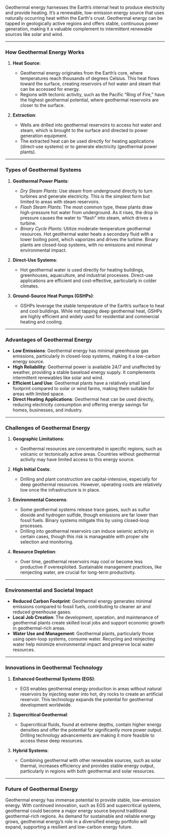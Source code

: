 Geothermal energy harnesses the Earth’s internal heat to produce electricity and provide heating. It’s a renewable, low-emission energy source that uses naturally occurring heat within the Earth's crust. Geothermal energy can be tapped in geologically active regions and offers stable, continuous power generation, making it a valuable complement to intermittent renewable sources like solar and wind.

---

### How Geothermal Energy Works

1. **Heat Source**:
   - Geothermal energy originates from the Earth’s core, where temperatures reach thousands of degrees Celsius. This heat flows toward the surface, creating reservoirs of hot water and steam that can be accessed for energy.
   - Regions with tectonic activity, such as the Pacific “Ring of Fire,” have the highest geothermal potential, where geothermal reservoirs are closer to the surface.

2. **Extraction**:
   - Wells are drilled into geothermal reservoirs to access hot water and steam, which is brought to the surface and directed to power generation equipment. 
   - The extracted heat can be used directly for heating applications (direct-use systems) or to generate electricity (geothermal power plants).

---

### Types of Geothermal Systems

1. **Geothermal Power Plants**:
   - *Dry Steam Plants*: Use steam from underground directly to turn turbines and generate electricity. This is the simplest form but limited to areas with steam reservoirs.
   - *Flash Steam Plants*: The most common type, these plants draw high-pressure hot water from underground. As it rises, the drop in pressure causes the water to “flash” into steam, which drives a turbine.
   - *Binary Cycle Plants*: Utilize moderate-temperature geothermal resources. Hot geothermal water heats a secondary fluid with a lower boiling point, which vaporizes and drives the turbine. Binary plants are closed-loop systems, with no emissions and minimal environmental impact.

2. **Direct-Use Systems**:
   - Hot geothermal water is used directly for heating buildings, greenhouses, aquaculture, and industrial processes. Direct-use applications are efficient and cost-effective, particularly in colder climates.

3. **Ground-Source Heat Pumps (GSHPs)**:
   - GSHPs leverage the stable temperature of the Earth’s surface to heat and cool buildings. While not tapping deep geothermal heat, GSHPs are highly efficient and widely used for residential and commercial heating and cooling.

---

### Advantages of Geothermal Energy

- **Low Emissions**: Geothermal energy has minimal greenhouse gas emissions, particularly in closed-loop systems, making it a low-carbon energy source.
- **High Reliability**: Geothermal power is available 24/7 and unaffected by weather, providing a stable baseload energy supply. It complements intermittent renewables like solar and wind.
- **Efficient Land Use**: Geothermal plants have a relatively small land footprint compared to solar or wind farms, making them suitable for areas with limited space.
- **Direct Heating Applications**: Geothermal heat can be used directly, reducing electricity consumption and offering energy savings for homes, businesses, and industry.

---

### Challenges of Geothermal Energy

1. **Geographic Limitations**:
   - Geothermal resources are concentrated in specific regions, such as volcanic or tectonically active areas. Countries without geothermal activity may have limited access to this energy source.
  
2. **High Initial Costs**:
   - Drilling and plant construction are capital-intensive, especially for deep geothermal resources. However, operating costs are relatively low once the infrastructure is in place.
   
3. **Environmental Concerns**:
   - Some geothermal systems release trace gases, such as sulfur dioxide and hydrogen sulfide, though emissions are far lower than fossil fuels. Binary systems mitigate this by using closed-loop processes.
   - Drilling into geothermal reservoirs can induce seismic activity in certain cases, though this risk is manageable with proper site selection and monitoring.

4. **Resource Depletion**:
   - Over time, geothermal reservoirs may cool or become less productive if overexploited. Sustainable management practices, like reinjecting water, are crucial for long-term productivity.

---

### Environmental and Societal Impact

- **Reduced Carbon Footprint**: Geothermal energy generates minimal emissions compared to fossil fuels, contributing to cleaner air and reduced greenhouse gases.
- **Local Job Creation**: The development, operation, and maintenance of geothermal plants create skilled local jobs and support economic growth in geothermal-rich areas.
- **Water Use and Management**: Geothermal plants, particularly those using open-loop systems, consume water. Recycling and reinjecting water help minimize environmental impact and preserve local water resources.

---

### Innovations in Geothermal Technology

1. **Enhanced Geothermal Systems (EGS)**:
   - EGS enables geothermal energy production in areas without natural reservoirs by injecting water into hot, dry rocks to create an artificial reservoir. This technology expands the potential for geothermal development worldwide.

2. **Supercritical Geothermal**:
   - Supercritical fluids, found at extreme depths, contain higher energy densities and offer the potential for significantly more power output. Drilling technology advancements are making it more feasible to access these deep resources.

3. **Hybrid Systems**:
   - Combining geothermal with other renewable sources, such as solar thermal, increases efficiency and provides stable energy output, particularly in regions with both geothermal and solar resources.

---

### Future of Geothermal Energy

Geothermal energy has immense potential to provide stable, low-emission energy. With continued innovation, such as EGS and supercritical systems, geothermal could become a major energy source beyond traditional geothermal-rich regions. As demand for sustainable and reliable energy grows, geothermal energy’s role in a diversified energy portfolio will expand, supporting a resilient and low-carbon energy future.